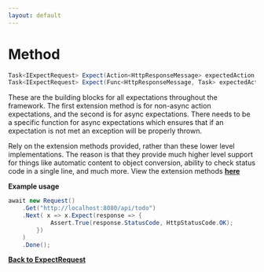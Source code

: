 ```yaml
---
layout: default
---
```


# Method

``` csharp
Task<IExpectRequest> Expect(Action<HttpResponseMessage> expectedAction, string assertionMessage = null);    
Task<IExpectRequest> Expect(Func<HttpResponseMessage, Task> expectedAction, string assertionMessage = null);
```

These are the building blocks for all expectations throughout the framework. The first extension method is for non-async action expectations, and the second is for async expectations. There needs to be a specific function for async expectations which ensures that if an expectation is not met an exception will be properly thrown.

Rely on the extension methods provided, rather than these lower level implementations. The reason is that they provide much higher level support for things like automatic content to object conversion, ability to check status code in a single line, and much more. View the extension methods **[here](/api/expect/extension.html)**

**Example usage**

``` csharp
await new Request()
    .Get("http://localhost:8080/api/todo")
    .Next( x => x.Expect(response => {
            Assert.True(response.StatusCode, HttpStatusCode.OK);
        })
    )
    .Done();

```

**[Back to ExpectRequest](/api/expect/expect-request.html)**
